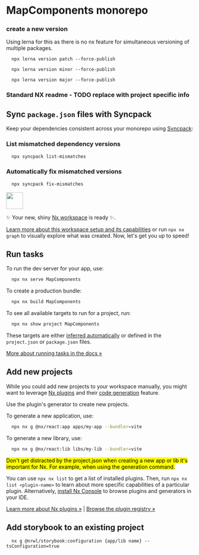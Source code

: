 # MapComponents monorepo

### create a new version

Using lerna for this as there is no nx feature for simultaneous versioning of multiple packages.

```shell
  npx lerna version patch --force-publish
```
```shell
  npx lerna version minor --force-publish
```
```shell
  npx lerna version major --force-publish
```

### Standard NX readme - TODO replace with project specific info

## Sync `package.json` files with Syncpack

Keep your dependencies consistent across your monorepo using [Syncpack](https://github.com/JamieMason/syncpack):

### List mismatched dependency versions
```bash
  npx syncpack list-mismatches
```

### Automatically fix mismatched versions
```bash
  npx syncpack fix-mismatches
```

<a alt="Nx logo" href="https://nx.dev" target="_blank" rel="noreferrer"><img src="https://raw.githubusercontent.com/nrwl/nx/master/images/nx-logo.png" width="45"></a>

✨ Your new, shiny [Nx workspace](https://nx.dev) is ready ✨.

[Learn more about this workspace setup and its capabilities](https://nx.dev/getting-started/tutorials/react-monorepo-tutorial?utm_source=nx_project&amp;utm_medium=readme&amp;utm_campaign=nx_projects) or run `npx nx graph` to visually explore what was created. Now, let's get you up to speed!

## Run tasks

To run the dev server for your app, use:

```sh
  npx nx serve MapComponents
```

To create a production bundle:

```sh
  npx nx build MapComponents
```

To see all available targets to run for a project, run:

```sh
  npx nx show project MapComponents
```

These targets are either [inferred automatically](https://nx.dev/concepts/inferred-tasks?utm_source=nx_project&utm_medium=readme&utm_campaign=nx_projects) or defined in the `project.json` or `package.json` files.

[More about running tasks in the docs &raquo;](https://nx.dev/features/run-tasks?utm_source=nx_project&utm_medium=readme&utm_campaign=nx_projects)

## Add new projects

While you could add new projects to your workspace manually, you might want to leverage [Nx plugins](https://nx.dev/concepts/nx-plugins?utm_source=nx_project&utm_medium=readme&utm_campaign=nx_projects) and their [code generation](https://nx.dev/features/generate-code?utm_source=nx_project&utm_medium=readme&utm_campaign=nx_projects) feature.

Use the plugin's generator to create new projects.

To generate a new application, use:

```sh
  npx nx g @nx/react:app apps/my-app --bundler=vite
```

To generate a new library, use:

```sh
  npx nx g @nx/react:lib libs/my-lib --bundler=vite
```
<mark> Don't get distracted by the project.json when creating a new app or lib it's important for Nx. For example, when using the generation command. </mark>

You can use `npx nx list` to get a list of installed plugins. Then, run `npx nx list <plugin-name>` to learn about more specific capabilities of a particular plugin. Alternatively, [install Nx Console](https://nx.dev/getting-started/editor-setup?utm_source=nx_project&utm_medium=readme&utm_campaign=nx_projects) to browse plugins and generators in your IDE.

[Learn more about Nx plugins &raquo;](https://nx.dev/concepts/nx-plugins?utm_source=nx_project&utm_medium=readme&utm_campaign=nx_projects) | [Browse the plugin registry &raquo;](https://nx.dev/plugin-registry?utm_source=nx_project&utm_medium=readme&utm_campaign=nx_projects)

## Add storybook to an existing project

```shell
  nx g @nrwl/storybook:configuration {app/lib name} --tsConfiguration=true
```
